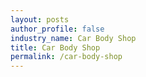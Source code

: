 ```yaml
---
layout: posts 
author_profile: false 
industry_name: Car Body Shop
title: Car Body Shop
permalink: /car-body-shop
---
```

